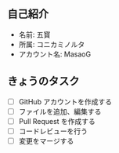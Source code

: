 
## 自己紹介
- 名前: 五寳
- 所属: コニカミノルタ
- アカウント名: MasaoG

## きょうのタスク
- [ ] GitHub アカウントを作成する
- [ ] ファイルを追加、編集する
- [ ] Pull Request を作成する
- [ ] コードレビューを行う
- [ ] 変更をマージする
